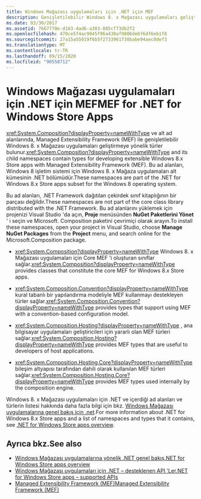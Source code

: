 ```yaml
---
title: Windows Mağazası uygulamaları için .NET için MEF
description: Genişletilebilir Windows 8. x Mağazası uygulamaları geliştirmeye yönelik türler içeren Managed Extensibility Framework (MEF) ad alanlarını gözden geçirin.
ms.date: 03/30/2017
ms.assetid: 7667770e-d163-4ad6-a303-085cf73db2f2
ms.openlocfilehash: 470ce5f4ac9945f96a430af9806de6f6df6eb1f8
ms.sourcegitcommit: 27a15a55019f6b5f2733961738babe94aec0def3
ms.translationtype: MT
ms.contentlocale: tr-TR
ms.lasthandoff: 09/15/2020
ms.locfileid: "90558712"
---
```

# <a name="mef-for-net-for-windows-store-apps"></a><span data-ttu-id="010dd-103">Windows Mağazası uygulamaları için .NET için MEF</span><span class="sxs-lookup"><span data-stu-id="010dd-103">MEF for .NET for Windows Store Apps</span></span>
<span data-ttu-id="010dd-104"><xref:System.Composition?displayProperty=nameWithType> ve alt ad alanlarında, Managed Extensibility Framework (MEF) ile genişletilebilir Windows 8. x Mağazası uygulamaları geliştirmeye yönelik türler bulunur.</span><span class="sxs-lookup"><span data-stu-id="010dd-104"><xref:System.Composition?displayProperty=nameWithType> and its child namespaces contain types for developing extensible Windows 8.x Store apps with Managed Extensibility Framework (MEF).</span></span> <span data-ttu-id="010dd-105">Bu ad alanları, Windows 8 işletim sistemi için Windows 8. x Mağaza uygulamaları alt kümesinin .NET bölümüdür.</span><span class="sxs-lookup"><span data-stu-id="010dd-105">These namespaces are part of the .NET for Windows 8.x Store apps subset for the Windows 8 operating system.</span></span>  
  
 <span data-ttu-id="010dd-106">Bu ad alanları, .NET Framework dağıtılan çekirdek sınıf kitaplığının bir parçası değildir.</span><span class="sxs-lookup"><span data-stu-id="010dd-106">These namespaces are not part of the core class library distributed with the .NET Framework.</span></span> <span data-ttu-id="010dd-107">Bu ad alanlarını yüklemek için projenizi Visual Studio 'da açın, **Proje** menüsünden **NuGet Paketlerini Yönet** ' i seçin ve Microsoft. Composition paketini çevrimiçi olarak arayın.</span><span class="sxs-lookup"><span data-stu-id="010dd-107">To install these namespaces, open your project in Visual Studio, choose **Manage NuGet Packages** from the **Project** menu, and search online for the Microsoft.Composition package.</span></span>  
  
- <span data-ttu-id="010dd-108"><xref:System.Composition?displayProperty=nameWithType> Windows 8. x Mağazası uygulamaları için Core MEF 'i oluşturan sınıflar sağlar.</span><span class="sxs-lookup"><span data-stu-id="010dd-108"><xref:System.Composition?displayProperty=nameWithType> provides classes that constitute the core MEF for Windows 8.x Store apps.</span></span>  
  
- <span data-ttu-id="010dd-109"><xref:System.Composition.Convention?displayProperty=nameWithType> kural tabanlı bir yapılandırma modeliyle MEF kullanmayı destekleyen türler sağlar.</span><span class="sxs-lookup"><span data-stu-id="010dd-109"><xref:System.Composition.Convention?displayProperty=nameWithType> provides types that support using MEF with a convention-based configuration model.</span></span>  
  
- <span data-ttu-id="010dd-110"><xref:System.Composition.Hosting?displayProperty=nameWithType> , ana bilgisayar uygulamaları geliştiricileri için yararlı olan MEF türleri sağlar.</span><span class="sxs-lookup"><span data-stu-id="010dd-110"><xref:System.Composition.Hosting?displayProperty=nameWithType> provides MEF types that are useful to developers of host applications.</span></span>  
  
- <span data-ttu-id="010dd-111"><xref:System.Composition.Hosting.Core?displayProperty=nameWithType> bileşim altyapısı tarafından dahili olarak kullanılan MEF türleri sağlar.</span><span class="sxs-lookup"><span data-stu-id="010dd-111"><xref:System.Composition.Hosting.Core?displayProperty=nameWithType> provides MEF types used internally by the composition engine.</span></span>  
  
 <span data-ttu-id="010dd-112">Windows 8. x Mağazası uygulamaları için .NET ve içerdiği ad alanları ve türlerin listesi hakkında daha fazla bilgi için bkz. [Windows Mağazası uygulamalarına genel bakış için .net](/previous-versions/br230302(v=vs.110)).</span><span class="sxs-lookup"><span data-stu-id="010dd-112">For more information about .NET for Windows 8.x Store apps and a list of namespaces and types that it contains, see [.NET for Windows Store apps overview](/previous-versions/br230302(v=vs.110)).</span></span>
  
## <a name="see-also"></a><span data-ttu-id="010dd-113">Ayrıca bkz.</span><span class="sxs-lookup"><span data-stu-id="010dd-113">See also</span></span>

- <span data-ttu-id="010dd-114">[Windows Mağazası uygulamalarına yönelik .NET genel bakış](/previous-versions/br230302(v=vs.110))</span><span class="sxs-lookup"><span data-stu-id="010dd-114">[.NET for Windows Store apps overview](/previous-versions/br230302(v=vs.110))</span></span>
- <span data-ttu-id="010dd-115">[Windows Mağazası uygulamaları için .NET – desteklenen API 'Ler](/previous-versions/br230232(v=vs.110))</span><span class="sxs-lookup"><span data-stu-id="010dd-115">[.NET for Windows Store apps – supported APIs](/previous-versions/br230232(v=vs.110))</span></span>
- [<span data-ttu-id="010dd-116">Managed Extensibility Framework (MEF)</span><span class="sxs-lookup"><span data-stu-id="010dd-116">Managed Extensibility Framework (MEF)</span></span>](index.md)
